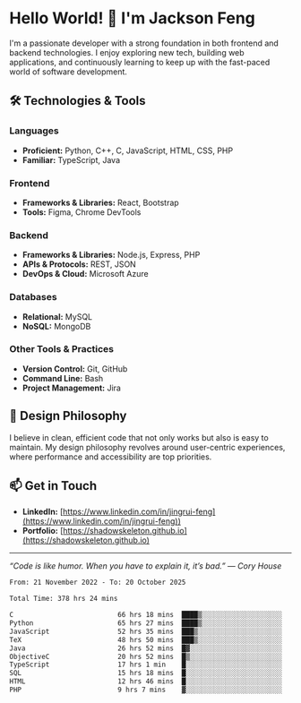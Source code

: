 # Hello World! 👋 I'm Jackson Feng

I'm a passionate developer with a strong foundation in both frontend and backend technologies. I enjoy exploring new tech, building web applications, and continuously learning to keep up with the fast-paced world of software development.

## 🛠 Technologies & Tools

### Languages
- **Proficient:** Python, C++, C, JavaScript, HTML, CSS, PHP
- **Familiar:** TypeScript, Java

### Frontend
- **Frameworks & Libraries:** React, Bootstrap
- **Tools:** Figma, Chrome DevTools

### Backend
- **Frameworks & Libraries:** Node.js, Express, PHP
- **APIs & Protocols:** REST, JSON
- **DevOps & Cloud:** Microsoft Azure

### Databases
- **Relational:** MySQL
- **NoSQL:** MongoDB

### Other Tools & Practices
- **Version Control:** Git, GitHub
- **Command Line:** Bash
- **Project Management:** Jira


## 🎨 Design Philosophy

I believe in clean, efficient code that not only works but also is easy to maintain. My design philosophy revolves around user-centric experiences, where performance and accessibility are top priorities.

## 📫 Get in Touch

- **LinkedIn:** [https://www.linkedin.com/in/jingrui-feng](https://www.linkedin.com/in/jingrui-feng))
- **Portfolio:** [https://shadowskeleton.github.io](https://shadowskeleton.github.io)

---

*“Code is like humor. When you have to explain it, it’s bad.” — Cory House*



<!--START_SECTION:waka-->

```txt
From: 21 November 2022 - To: 20 October 2025

Total Time: 378 hrs 24 mins

C                          66 hrs 18 mins  ████▒░░░░░░░░░░░░░░░░░░░░   17.52 %
Python                     65 hrs 27 mins  ████▒░░░░░░░░░░░░░░░░░░░░   17.30 %
JavaScript                 52 hrs 35 mins  ███▒░░░░░░░░░░░░░░░░░░░░░   13.90 %
TeX                        48 hrs 50 mins  ███▒░░░░░░░░░░░░░░░░░░░░░   12.91 %
Java                       26 hrs 52 mins  █▓░░░░░░░░░░░░░░░░░░░░░░░   07.10 %
ObjectiveC                 20 hrs 52 mins  █▒░░░░░░░░░░░░░░░░░░░░░░░   05.52 %
TypeScript                 17 hrs 1 min    █░░░░░░░░░░░░░░░░░░░░░░░░   04.50 %
SQL                        15 hrs 18 mins  █░░░░░░░░░░░░░░░░░░░░░░░░   04.05 %
HTML                       12 hrs 46 mins  █░░░░░░░░░░░░░░░░░░░░░░░░   03.38 %
PHP                        9 hrs 7 mins    ▓░░░░░░░░░░░░░░░░░░░░░░░░   02.41 %
```

<!--END_SECTION:waka-->


